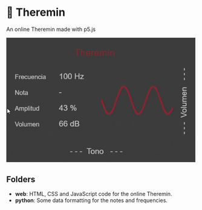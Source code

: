 # :musical_note: Theremin
An online Theremin made with p5.js

<img src="video.gif" width="500"/>

## Folders
- **web**: HTML, CSS and JavaScript code for the online Theremin.
- **python**: Some data formatting for the notes and frequencies.
